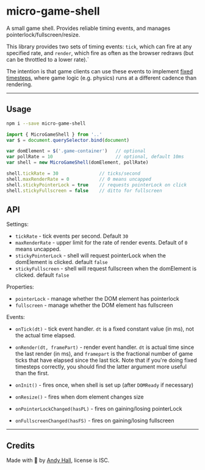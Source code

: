 
# micro-game-shell

A small game shell. Provides reliable timing events, and manages pointerlock/fullscreen/resize.

This library provides two sets of timing events: `tick`, which can fire at any specified rate, and `render`, which fire as often as the browser redraws (but can be throttled to a lower rate).`

The intention is that game clients can use these events to implement 
[fixed timesteps](https://gafferongames.com/post/fix_your_timestep/), where game logic (e.g. physics) runs at a different cadence than rendering.


----

## Usage

```sh
npm i --save micro-game-shell
```

```js
import { MicroGameShell } from '..'
var $ = document.querySelector.bind(document)

var domElement = $('.game-container')   // optional
var pollRate = 10                       // optional, default 10ms
var shell = new MicroGameShell(domElement, pollRate)

shell.tickRate = 30               // ticks/second
shell.maxRenderRate = 0           // 0 means uncapped
shell.stickyPointerLock = true    // requests pointerLock on click
shell.stickyFullscreen = false    // ditto for fullscreen
```


## API

Settings:

 * `tickRate` - tick events per second. Default `30`
 * `maxRenderRate` - upper limit for the rate of render events. Default of `0` means uncapped.
 * `stickyPointerLock` - shell will request pointerLock when the domElement is clicked. default `false`
 * `stickyFullscreen` - shell will request fullscreen when the domElement is clicked. default `false`

Properties:

 * `pointerLock` - manage whether the DOM element has pointerlock
 * `fullscreen` - manage whether the DOM element has fullscreen

Events:

 * `onTick(dt)` - tick event handler. `dt` is a fixed constant value (in ms), not the actual time elapsed.
 * `onRender(dt, framePart)` - render event handler. `dt` is actual time since the last render (in ms), and `framepart` is the fractional number of game ticks that have elapsed since the last tick. Note that if you're doing fixed timesteps correctly, you should find the latter argument more useful than the first.

 * `onInit()` - fires once, when shell is set up (after `DOMReady` if necessary)
 * `onResize()` - fires when dom element changes size
 * `onPointerLockChanged(hasPL)` - fires on gaining/losing pointerLock
 * `onFullscreenChanged(hasFS)` - fires on gaining/losing fullscreen


----

## Credits

Made with 🍺 by [Andy Hall](https://twitter.com/fenomas), license is ISC.

